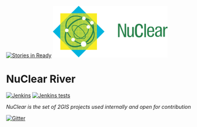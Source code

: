 [![Stories in Ready](https://badge.waffle.io/2gis/nuclear-river.png?label=ready&title=Ready)](https://waffle.io/2gis/nuclear-river)
![NuClear](/media/nuclear-logo.png)
# NuClear River

[![Jenkins](https://img.shields.io/jenkins/s/http/opensource-ci.2gis.ru/nuclear-river.svg?style=flat-square)]()
[![Jenkins tests](https://img.shields.io/jenkins/t/http/opensource-ci.2gis.ru/nuclear-river.svg?style=flat-square)]()

_NuClear is the set of 2GIS projects used internally and open for contribution_

[![Gitter](https://badges.gitter.im/2gis/nuclear-river.svg)](https://gitter.im/2gis/nuclear-river?utm_source=badge&utm_medium=badge&utm_campaign=pr-badge&utm_content=badge)